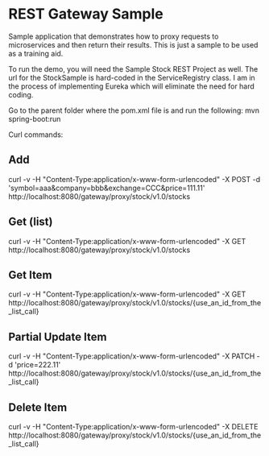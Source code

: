 # REST Gateway Sample
Sample application that demonstrates how to proxy requests to microservices and then return their results. This is just a sample to be used as a training aid.

To run the demo, you will need the Sample Stock REST Project as well. The url for the StockSample is hard-coded in the ServiceRegistry class. I am in the process of implementing Eureka which will eliminate the need for hard coding.

Go to the parent folder where the pom.xml file is and run the following:
mvn spring-boot:run

Curl commands:
## Add
curl -v -H "Content-Type:application/x-www-form-urlencoded" -X POST -d 'symbol=aaa&company=bbb&exchange=CCC&price=111.11' http://localhost:8080/gateway/proxy/stock/v1.0/stocks

## Get (list)
curl -v -H "Content-Type:application/x-www-form-urlencoded" -X GET http://localhost:8080/gateway/proxy/stock/v1.0/stocks

## Get Item
curl -v -H "Content-Type:application/x-www-form-urlencoded" -X GET http://localhost:8080/gateway/proxy/stock/v1.0/stocks/{use_an_id_from_the_list_call}

## Partial Update Item
curl -v -H "Content-Type:application/x-www-form-urlencoded" -X PATCH -d 'price=222.11' http://localhost:8080/gateway/proxy/stock/v1.0/stocks/{use_an_id_from_the_list_call}

## Delete Item
curl -v -H "Content-Type:application/x-www-form-urlencoded" -X DELETE http://localhost:8080/gateway/proxy/stock/v1.0/stocks/{use_an_id_from_the_list_call}
